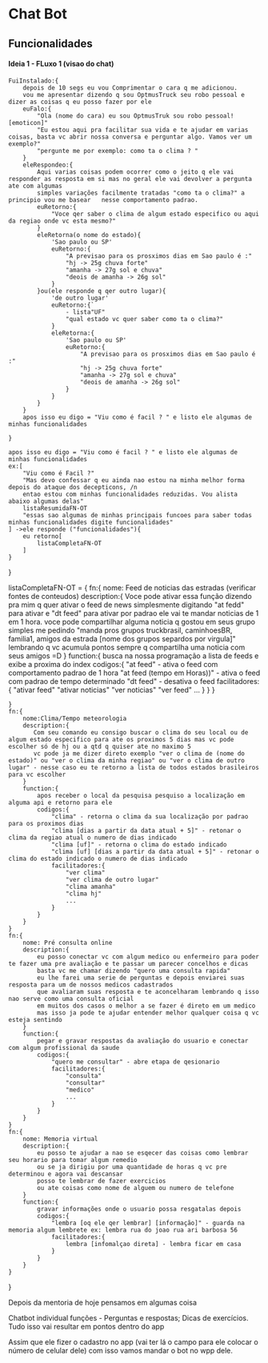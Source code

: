 # Chat Bot


## Funcionalidades

#### Ideia 1 - FLuxo 1 (visao do chat)
```
FuiInstalado:{
    depois de 10 segs eu vou Comprimentar o cara q me adicionou.
    vou me apresentar dizendo q sou OptmusTruck seu robo pessoal e dizer as coisas q eu posso fazer por ele 
    euFalo:{
        "Ola (nome do cara) eu sou OptmusTruk sou robo pessoal! [emoticon]"
        "Eu estou aqui pra facilitar sua vida e te ajudar em varias coisas, basta vc abrir nossa conversa e perguntar algo. Vamos ver um exemplo?"
        "pergunte me por exemplo: como ta o clima ? "
    }
    eleRespondeo:{
        Aqui varias coisas podem ocorrer como o jeito q ele vai responder as resposta em si mas no geral ele vai devolver a pergunta ate com algumas
        simples variações facilmente tratadas "como ta o clima?" a principio vou me basear   nesse comportamento padrao. 
        euRetorno:{
            "Voce qer saber o clima de algum estado especifico ou aqui da regiao onde vc esta mesmo?"
        }
        eleRetorna(o nome do estado){
            'Sao paulo ou SP'
            euRetorno:{
                "A previsao para os prosximos dias em Sao paulo é :"
                "hj -> 25g chuva forte"
                "amanha -> 27g sol e chuva"
                "deois de amanha -> 26g sol"
            }
        }ou(ele responde q qer outro lugar){
            'de outro lugar'
            euRetorno:{`
                - lista"UF"
                "qual estado vc quer saber como ta o clima?"
            }
            eleRetorna:{
                'Sao paulo ou SP'
                euRetorno:{
                    "A previsao para os prosximos dias em Sao paulo é :"
                    "hj -> 25g chuva forte"
                    "amanha -> 27g sol e chuva"
                    "deois de amanha -> 26g sol"
                }
            }
        }
    }
    apos isso eu digo = "Viu como é facil ? " e listo ele algumas de minhas funcionalidades
        
}
```
    





    apos isso eu digo = "Viu como é facil ? " e listo ele algumas de minhas funcionalidades
    ex:[
        "Viu como é Facil ?"
        "Mas devo confessar q eu ainda nao estou na minha melhor forma depois do ataque dos decepticons, /n
        entao estou com minhas funcionalidades reduzidas. Vou alista abaixo algumas delas"
        listaResumidaFN-OT
        "essas sao algumas de minhas principais funcoes para saber todas minhas funcionalidades digite funcionalidades"
    ] ->ele responde ("funcionalidades"){
        eu retorno[
            listaCompletaFN-OT
        ]
    } 
    

}

listaCompletaFN-OT = {
    fn:{
        nome: Feed de noticias das estradas (verificar fontes de conteudos)
        description:{
            Voce pode ativar essa função dizendo pra mim q quer ativar o feed de news simplesmente digitando "at fedd" para ativar e "dt feed" para ativar
            por padrao ele vai te mandar noticias de 1 em 1 hora. voce pode compartilhar alguma noticia q gostou em seus grupo simples me pedindo "manda pros grupos truckbrasil, caminhoesBR, familia1, amigos da estrada [nome dos grupos separdos por virgula]"
            lembrando q vc acumula pontos sempre q compartilha uma noticia com seus amigos =D
        }
        function:{
            busca na nossa programação a lista de feeds e exibe a proxima do index
            codigos:{
                "at feed" - ativa o feed com comportamento padrao de 1 hora
                "at feed (tempo em Horas))" - ativa o feed com padrao de tempo determinado
                "dt feed" - desativa o feed
                facilitadores:{
                    "ativar feed"
                    "ativar noticias"
                    "ver noticias"
                    "ver feed"
                    ...
                }
            }
        }
       
    }
    fn:{
        nome:Clima/Tempo meteorologia
        description:{
           Com seu comando eu consigo buscar o clima do seu local ou de algum estado especifico para ate os proximos 5 dias mas vc pode escolher só de hj ou a qtd q quiser ate no maximo 5
           vc pode ja me dizer direto exemplo "ver o clima de (nome do estado)" ou "ver o clima da minha regiao" ou "ver o clima de outro lugar" - nesse caso eu te retorno a lista de todos estados brasileiros para vc escolher
        }
        function:{
            apos receber o local da pesquisa pesquiso a localização em alguma api e retorno para ele
            codigos:{
                "clima" - retorna o clima da sua localização por padrao para os proximos dias
                "clima [dias a partir da data atual + 5]" - retonar o clima da regiao atual o numero de dias indicado
                "clima [uf]" - retorna o clima do estado indicado
                "clima [uf] [dias a partir da data atual + 5]" - retonar o clima do estado indicado o numero de dias indicado
                facilitadores:{
                    "ver clima"
                    "ver clima de outro lugar"
                    "clima amanha"
                    "clima hj"
                    ...
                }
            }
        }
    }
    fn:{
        nome: Pré consulta online
        description:{
            eu posso conectar vc com algum medico ou enfermeiro para poder te fazer uma pre avaliação e te passar um parecer concelhos e dicas
            basta vc me chamar dizendo "quero uma consulta rapida"
            eu lhe farei uma serie de perguntas e depois enviarei suas resposta para um de nossos medicos cadastrados 
            que avaliaram suas resposta e te aconcelharam lembrando q isso nao serve como uma consulta oficial 
            em muitos dos casos o melhor a se fazer é direto em um medico 
            mas isso ja pode te ajudar entender melhor qualquer coisa q vc esteja sentindo
        }
        function:{
            pegar e gravar respostas da avaliação do usuario e conectar com algum profissional da saude
            codigos:{
                "quero me consultar" - abre etapa de qesionario
                facilitadores:{
                    "consulta"
                    "consultar"
                    "medico"
                    ...
                }
            }
        }
    }
    fn:{
        nome: Memoria virtual
        description:{
            eu posso te ajudar a nao se esqecer das coisas como lembrar seu horario para tomar algum remedio 
            ou se ja dirigiu por uma quantidade de horas q vc pre determinou e agora vai descansar 
            posso te lembrar de fazer exercicios 
            ou ate coisas como nome de alguem ou numero de telefone
        }
        function:{
            gravar informações onde o usuario possa resgatalas depois
            codigos:{
                "lembra [oq ele qer lembrar] [informação]" - guarda na memoria algum lembrete ex: lembra rua do joao rua ari barbosa 56
                facilitadores:{
                    lembra [infomalçao direta] - lembra ficar em casa
                }
            }
        }
    }
}



Depois da mentoria de hoje pensamos em algumas coisa 

Chatbot individual funções - 
Perguntas e respostas;
Dicas de exercícios.
Tudo isso vai resultar em pontos dentro do app 

Assim que ele fizer o cadastro no app (vai ter lá o campo para ele colocar o número de celular dele) com isso vamos mandar o bot no wpp dele.